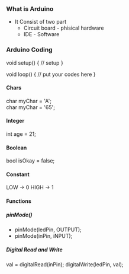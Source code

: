 ### What is Arduino
- It Consist of two part
  * Circuit board - phisical hardware
  * IDE - Software

### Arduino Coding

  void setup() {
    // setup
  }

  void loop() {
    // put your codes here
  }

#### Chars
char myChar = 'A';  
char myChar = '65';

#### Integer
int age = 21;

#### Boolean
bool isOkay = false; 

#### Constant
LOW  -> 0 
HIGH -> 1 

#### Functions

##### pinMode()
- pinMode(ledPin, OUTPUT);
- pinMode(inPin, iNPUT);
##### Digital Read and Write 
  val = digitalRead(inPin);
  digitalWrite(ledPin, val);
